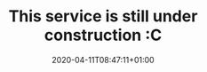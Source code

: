 ---
title: "This service is still under construction :C"
date: 2020-04-11T08:47:11+01:00
draft: false
---